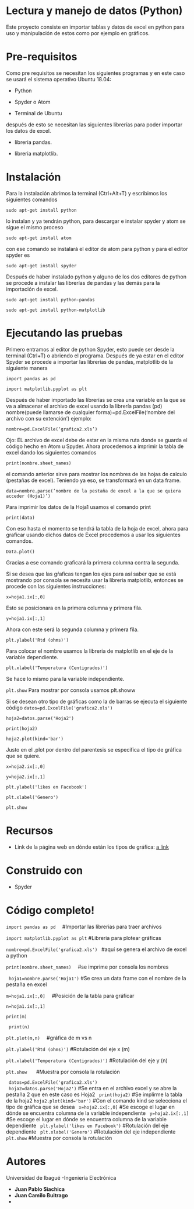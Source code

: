 # Lectura y manejo de datos (Python)
Este proyecto consiste en importar tablas y datos de excel en python para uso y manipulación de estos como por ejemplo en gráficos.
 
 # Pre-requisitos
 Como pre requisitos se necesitan los siguientes programas y en este caso se usará el sistema operativo Ubuntu 18.04: 
 
   - Python
  
   - Spyder o Atom
 
   - Terminal de Ubuntu
 
 después de esto se necesitan las siguientes librerías para poder importar los datos de excel.
 
   - libreria pandas.
  
   - libreria matplotlib.
 
 # Instalación
 
Para la instalación abrimos la terminal (Ctrl+Alt+T) y escribimos los siguientes comandos

  `sudo apt-get install python`

lo instalan y ya tendrán python, para descargar e instalar spyder y atom se sigue el mismo proceso

  `sudo apt-get install atom`
  
con ese comando se instalará el editor de atom para python y para el editor spyder es

  `sudo apt-get install spyder`
  
Después de haber instalado python y alguno de los dos editores de python se procede a instalar las librerías de pandas y las demás para la importación de excel.

  `sudo apt-get install python-pandas`
  
  `sudo apt-get install python-matplotlib`
 
 # Ejecutando las pruebas 
 
 Primero entramos al editor de python Spyder, esto puede ser desde la terminal (Ctrl+T) o abriendo el programa.
Después de ya estar en el editor Spyder se procede a importar las librerías de pandas, matplotlib de la siguiente manera 

  `import pandas as pd`
  
  `import matplotlib.pyplot as plt`

Después de haber importado las librerías se crea una variable en la que se va a almacenar el archivo de excel usando la librería pandas (pd)
nombre(puede llamarse de cualquier forma)=pd.ExcelFile(‘nombre del archivo con su extención’)
ejemplo:

  `nombre=pd.ExcelFile(‘grafica2.xls’)`
  
Ojo: EL archivo de excel debe de estar en la misma ruta donde se guarda el código hecho en Atom u Spyder.
Ahora procedemos a imprimir la tabla de excel dando los siguientes comandos
 
 `print(nombre.sheet_names) `
 
el comando anterior sirve para mostrar los nombres de las hojas de calculo (pestañas de excel).
Teniendo ya eso, se transformará en un data frame.
  
  `data=nombre.parse(‘nombre de la pestaña de excel a la que se quiera acceder (Hoja1)’)`
  
Para imprimir los datos de la Hoja1 usamos el comando print
 
 `print(data)`
 
Con eso hasta el momento se tendrá la tabla de la hoja de excel, ahora para graficar usando dichos datos de Excel procedemos a usar los siguientes comandos.
  
  `Data.plot()`
  
Gracias a ese comando graficará la primera columna contra la segunda.


Si se desea que las gŕaficas tengan los ejes para así saber que se está mostrando por consola se necesita usar la libreria matplotlib, entonces se procede con las siguientes instrucciones:
  
  `x=hoja1.ix[:,0]`

Esto se posicionara en la primera columna y primera fila.
  
  `y=hoja1.ix[:,1]`

Ahora con este será la segunda columna y primera fila.

 `plt.ylabel('Rtd (ohms)')`
 
Para colocar el nombre usamos la libreria de matplotlib en el eje de la variable dependiente.
 
 `plt.xlabel('Temperatura (Centigrados)')`

Se hace lo mismo para la variable independiente.
 
 `plt.show`
Para mostrar por consola usamos plt.showw

Si se desean otro tipo de gráficas como la de barras se ejecuta el siguiente còdigo
`datos=pd.ExcelFile('grafica2.xls')`

`hoja2=datos.parse('Hoja2')`

`print(hoja2)`

`hoja2.plot(kind='bar')`

Justo en el .plot por dentro del parentesis se especifica el tipo de gráfica que se quiere.

`x=hoja2.ix[:,0]`

`y=hoja2.ix[:,1]`

`plt.ylabel('likes en Facebook')`

`plt.xlabel('Genero')`

`plt.show`

# Recursos
- Link de la página web en dónde están los tipos de gráfica:
[a link](https://pandas.pydata.org/pandas-docs/version/0.23.4/generated/pandas.DataFrame.plot.html)



# Construido con

  - Spyder
  
# Código completo!

 `import pandas as pd  `               #Importar las librerias para traer archivos

 `import matplotlib.pyplot as plt`     #Libreria para plotear gráficas

 `nombre=pd.ExcelFile('grafica2.xls') `   #aquí se genera el archivo de excel a python
 
 `print(nombre.sheet_names)  `            #se imprime por consola los nombres
 
` hoja1=nombre.parse('Hoja1')`           #Se crea un data frame  con el nombre de la pestaña en excel
 
  `m=hoja1.ix[:,0]  `                  #Posición de la tabla para gráficar
 
` n=hoja1.ix[:,1]  `                      
 
 `print(m)`
 
` print(n)`
 
 `plt.plot(m,n)  `                       #gráfica de m vs n
 
` plt.ylabel('Rtd (ohms)') `             #Rotulación del eje x (m)
 
 `plt.xlabel('Temperatura (Centigrados)')` #Rotulación del eje y (n)
 
` plt.show    `                          #Muestra por consola la rotulación

 
 ` datos=pd.ExcelFile('grafica2.xls')`     
` hoja2=datos.parse('Hoja2')`             #Se entra en el archivo excel y se abre la pestaña 2 que en este caso es Hoja2
` print(hoja2)`                           #Se implirme la tabla de la hoja2
` hoja2.plot(kind='bar') `                #Con el comando kind se selecciona el tipo de gráfica que se desea
` x=hoja2.ix[:,0]`                        #Se escoge el lugar en dónde se encuentra columna de la variable independiente
` y=hoja2.ix[:,1]`                        #Se escoge el lugar en dónde se encuentra columna de la variable dependiente
` plt.ylabel('likes en Facebook')`        #Rotulación del eje dependiente
` plt.xlabel('Genero')`                   #Rotulación del eje independiente
` plt.show `                              #Muestra por consola la rotulación
 
 

# Autores
Universidad de Ibagué -Ingeniería Electrónica
- **Juan Pablo Siachica**
- **Juan Camilo Buitrago**
-
